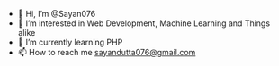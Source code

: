 - 👋 Hi, I’m @Sayan076
- 👀 I’m interested in Web Development, Machine Learning and Things alike 
- 🌱 I’m currently learning PHP
- 📫 How to reach me sayandutta076@gmail.com
